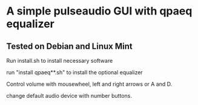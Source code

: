 # A simple pulseaudio GUI with qpaeq equalizer

## Tested on Debian and Linux Mint
Run install.sh to install necessary software

run "install qpaeq**.sh" to install the optional equalizer

Control volume with mousewheel, left and right arrows or A and D.

change default audio device with number buttons.
